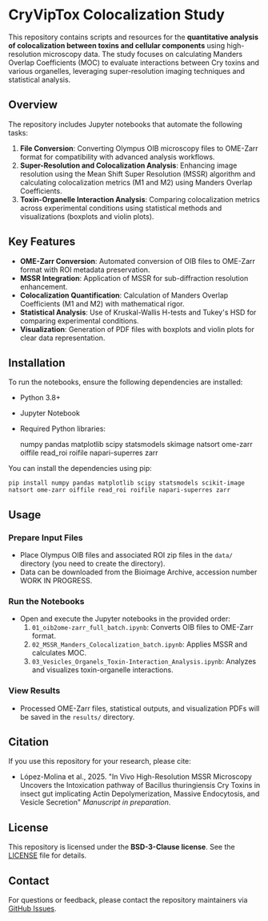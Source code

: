 # CryVipTox Colocalization Study

This repository contains scripts and resources for the **quantitative analysis of colocalization between toxins and cellular components** using high-resolution microscopy data. The study focuses on calculating Manders Overlap Coefficients (MOC) to evaluate interactions between Cry toxins and various organelles, leveraging super-resolution imaging techniques and statistical analysis.

## Overview

The repository includes Jupyter notebooks that automate the following tasks:
1. **File Conversion**: Converting Olympus OIB microscopy files to OME-Zarr format for compatibility with advanced analysis workflows.
2. **Super-Resolution and Colocalization Analysis**: Enhancing image resolution using the Mean Shift Super Resolution (MSSR) algorithm and calculating colocalization metrics (M1 and M2) using Manders Overlap Coefficients.
3. **Toxin-Organelle Interaction Analysis**: Comparing colocalization metrics across experimental conditions using statistical methods and visualizations (boxplots and violin plots).

## Key Features

- **OME-Zarr Conversion**: Automated conversion of OIB files to OME-Zarr format with ROI metadata preservation.
- **MSSR Integration**: Application of MSSR for sub-diffraction resolution enhancement.
- **Colocalization Quantification**: Calculation of Manders Overlap Coefficients (M1 and M2) with mathematical rigor.
- **Statistical Analysis**: Use of Kruskal-Wallis H-tests and Tukey's HSD for comparing experimental conditions.
- **Visualization**: Generation of PDF files with boxplots and violin plots for clear data representation.


## Installation

To run the notebooks, ensure the following dependencies are installed:

- Python 3.8+
- Jupyter Notebook
- Required Python libraries:

  numpy
  pandas
  matplotlib
  scipy
  statsmodels
  skimage
  natsort
  ome-zarr
  oiffile
  read_roi
  roifile
  napari-superres
  zarr

You can install the dependencies using pip:

`pip install numpy pandas matplotlib scipy statsmodels scikit-image natsort ome-zarr oiffile read_roi roifile napari-superres zarr`


## Usage

### Prepare Input Files
- Place Olympus OIB files and associated ROI zip files in the `data/` directory (you need to create the directory).
- Data can be downloaded from the Bioimage Archive, accession number WORK IN PROGRESS.

### Run the Notebooks
- Open and execute the Jupyter notebooks in the provided order:
  1. `01_oib2ome-zarr_full_batch.ipynb`: Converts OIB files to OME-Zarr format.
  2. `02_MSSR_Manders_Colocalization_batch.ipynb`: Applies MSSR and calculates MOC.
  3. `03_Vesicles_Organels_Toxin-Interaction_Analysis.ipynb`: Analyzes and visualizes toxin-organelle interactions.

### View Results
- Processed OME-Zarr files, statistical outputs, and visualization PDFs will be saved in the `results/` directory.

## Citation

If you use this repository for your research, please cite:

- López-Molina et al., 2025. "In Vivo High-Resolution MSSR Microscopy Uncovers the Intoxication pathway of Bacillus thuringiensis Cry Toxins in insect gut implicating Actin Depolymerization, Massive Endocytosis, and Vesicle Secretion" *Manuscript in preparation*.

## License

This repository is licensed under the **BSD-3-Clause license**. See the [LICENSE](./LICENSE) file for details.

## Contact

For questions or feedback, please contact the repository maintainers via [GitHub Issues](https://github.com/adanog/CryVipTox_Colocalization_Study/issues).
```
